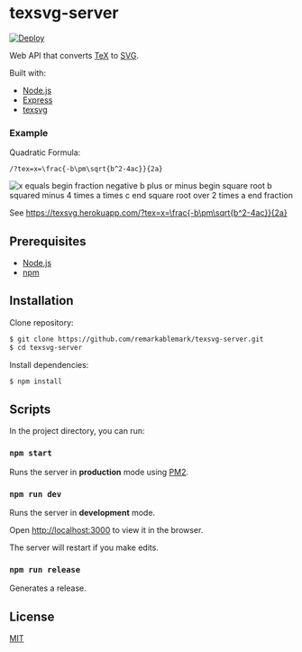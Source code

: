 # texsvg-server

[![Deploy](https://www.herokucdn.com/deploy/button.svg)](https://heroku.com/deploy)

Web API that converts [TeX](https://en.wikipedia.org/wiki/TeX) to [SVG](https://en.wikipedia.org/wiki/Scalable_Vector_Graphics).

Built with:

- [Node.js](https://nodejs.org/en/)
- [Express](https://expressjs.com/)
- [texsvg](https://www.npmjs.com/package/texsvg)

### Example

Quadratic Formula:

```
/?tex=x=\frac{-b\pm\sqrt{b^2-4ac}}{2a}
```

![x equals begin fraction negative b plus or minus begin square root b squared minus 4 times a times c end square root over 2 times a end fraction](https://texsvg.herokuapp.com/?tex=x=\frac{-b\pm\sqrt{b^2-4ac}}{2a} 'Quadratic Formula')

See https://texsvg.herokuapp.com/?tex=x=\frac{-b\pm\sqrt{b^2-4ac}}{2a}

## Prerequisites

- [Node.js](https://nodejs.org/en/)
- [npm](https://www.npmjs.com/get-npm)

## Installation

Clone repository:

```sh
$ git clone https://github.com/remarkablemark/texsvg-server.git
$ cd texsvg-server
```

Install dependencies:

```sh
$ npm install
```

## Scripts

In the project directory, you can run:

### `npm start`

Runs the server in **production** mode using [PM2](https://github.com/Unitech/pm2).

### `npm run dev`

Runs the server in **development** mode.

Open [http://localhost:3000](http://localhost:3000) to view it in the browser.

The server will restart if you make edits.

### `npm run release`

Generates a release.

## License

[MIT](LICENSE)
